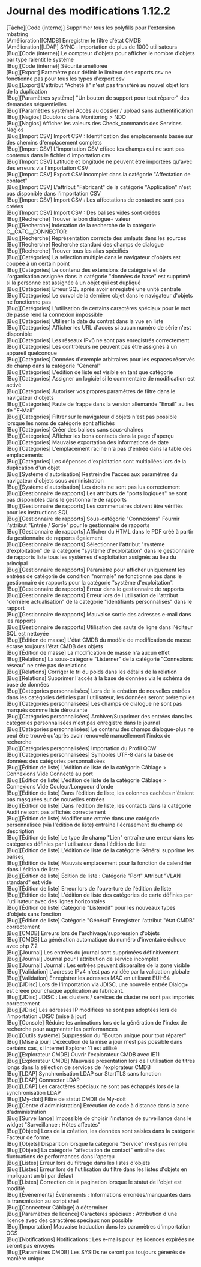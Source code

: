 # Journal des modifications 1.12.2

[Tâche][Code (interne)] Supprimer tous les polyfills pour l'extension mbstring  
[Amélioration][CMDB] Enregistrer le filtre d'état CMDB  
[Amélioration][LDAP] SYNC : Importation de plus de 1000 utilisateurs  
[Bug][Code (interne)] Le compteur d'objets pour afficher le nombre d'objets par type ralentit le système  
[Bug][Code (interne)] Sécurité améliorée  
[Bug][Export] Paramètre pour définir le limiteur des exports csv ne fonctionne pas pour tous les types d'export csv  
[Bug][Export] L'attribut "Acheté à" n'est pas transféré au nouvel objet lors de la duplication  
[Bug][Paramètres système] "Un bouton de support pour tout réparer" des demandes séquentielles  
[Bug][Paramètres système] Accès au dossier / upload sans authentification  
[Bug][Nagios] Doublons dans Monitoring > NDO  
[Bug][Nagios] Afficher les valeurs des Check_commands des Services Nagios  
[Bug][Import CSV] Import CSV : Identification des emplacements basée sur des chemins d'emplacement complets  
[Bug][Import CSV] L'importation CSV efface les champs qui ne sont pas contenus dans le fichier d'importation csv  
[Bug][Import CSV] Latitude et longitude ne peuvent être importées qu'avec des erreurs via l'importation CSV  
[Bug][Import CSV] Export CSV incomplet dans la catégorie "Affectation de contact"  
[Bug][Import CSV] L'attribut "Fabricant" de la catégorie "Application" n'est pas disponible dans l'importation CSV  
[Bug][Import CSV] Import CSV : Les affectations de contact ne sont pas créées  
[Bug][Import CSV] Import CSV : Des balises vides sont créées  
[Bug][Recherche] Trouver le bon dialogue+ valeur  
[Bug][Recherche] Indexation de la recherche de la catégorie C__CATG__CONNECTOR  
[Bug][Recherche] Représentation correcte des umlauts dans les sources  
[Bug][Recherche] Recherche standard des champs de dialogue  
[Bug][Recherche] Trouver tous les alias spécifiés  
[Bug][Catégories] La sélection multiple dans le navigateur d'objets est coupée à un certain point  
[Bug][Catégories] Le contenu des extensions de catégorie et de l'organisation assignée dans la catégorie "données de base" est supprimé si la personne est assignée à un objet qui est dupliqué  
[Bug][Catégories] Erreur SQL après avoir enregistré une unité centrale  
[Bug][Catégories] Le survol de la dernière objet dans le navigateur d'objets ne fonctionne pas  
[Bug][Catégories] L'utilisation de certains caractères spéciaux pour le mot de passe rend la connexion impossible  
[Bug][Catégories] Utiliser la date du contrat dans la vue en liste  
[Bug][Catégories] Afficher les URL d'accès si aucun numéro de série n'est disponible  
[Bug][Catégories] Les réseaux IPv6 ne sont pas enregistrés correctement  
[Bug][Catégories] Les contrôleurs ne peuvent pas être assignés à un appareil quelconque  
[Bug][Catégories] Données d'exemple arbitraires pour les espaces réservés de champ dans la catégorie "Général"  
[Bug][Catégories] L'édition de liste est visible en tant que catégorie  
[Bug][Catégories] Assigner un logiciel si le commentaire de modification est activé  
[Bug][Catégories] Autoriser vos propres paramètres de filtre dans le navigateur d'objets  
[Bug][Catégories] Faute de frappe dans la version allemande "Email" au lieu de "E-Mail"  
[Bug][Catégories] Filtrer sur le navigateur d'objets n'est pas possible lorsque les noms de catégorie sont affichés  
[Bug][Catégories] Créer des balises sans sous-chaînes  
[Bug][Catégories] Afficher les bons contacts dans la page d'aperçu  
[Bug][Catégories] Mauvaise exportation des informations de date  
[Bug][Catégories] L'emplacement racine n'a pas d'entrée dans la table des emplacements  
[Bug][Catégories] Les dépenses d'exploitation sont multipliées lors de la duplication d'un objet  
[Bug][Système d'autorisation] Restreindre l'accès aux paramètres du navigateur d'objets sous administration  
[Bug][Système d'autorisation] Les droits ne sont pas lus correctement  
[Bug][Gestionnaire de rapports] Les attributs de "ports logiques" ne sont pas disponibles dans le gestionnaire de rapports  
[Bug][Gestionnaire de rapports] Les commentaires doivent être vérifiés pour les instructions SQL  
[Bug][Gestionnaire de rapports] Sous-catégorie "Connexions" Fournir l'attribut "Entrée / Sortie" pour le gestionnaire de rapports  
[Bug][Gestionnaire de rapports] Afficher du HTML dans le PDF créé à partir du gestionnaire de rapports également  
[Bug][Gestionnaire de rapports] Sélectionner l'attribut "système d'exploitation" de la catégorie "système d'exploitation" dans le gestionnaire de rapports liste tous les systèmes d'exploitation assignés au lieu du principal  
[Bug][Gestionnaire de rapports] Paramètre pour afficher uniquement les entrées de catégorie de condition "normale" ne fonctionne pas dans le gestionnaire de rapports pour la catégorie "système d'exploitation".  
[Bug][Gestionnaire de rapports] Erreur dans le gestionnaire de rapports  
[Bug][Gestionnaire de rapports] Erreur lors de l'utilisation de l'attribut "dernière actualisation" de la catégorie "identifiants personnalisés" dans le rapport  
[Bug][Gestionnaire de rapports] Mauvaise sortie des adresses e-mail dans les rapports  
[Bug][Gestionnaire de rapports] Utilisation des sauts de ligne dans l'éditeur SQL est nettoyée  
[Bug][Édition de masse] L'état CMDB du modèle de modification de masse écrase toujours l'état CMDB des objets  
[Bug][Édition de masse] La modification de masse n'a aucun effet  
[Bug][Relations] La sous-catégorie "Listerner" de la catégorie "Connexions réseau" ne crée pas de relations  
[Bug][Relations] Corriger le tri du poids dans les détails de la relation  
[Bug][Relations] Supprimer l'accès à la base de données via le schéma de base de données  
[Bug][Catégories personnalisées] Lors de la création de nouvelles entrées dans les catégories définies par l'utilisateur, les données seront préremplies  
[Bug][Catégories personnalisées] Les champs de dialogue ne sont pas marqués comme liste déroulante  
[Bug][Catégories personnalisées] Archiver/Supprimer des entrées dans les catégories personnalisées n'est pas enregistré dans le journal  
[Bug][Catégories personnalisées] Le contenu des champs dialogue-plus ne peut être trouvé qu'après avoir renouvelé manuellement l'index de recherche  
[Bug][Catégories personnalisées] Importation du Profil QCW  
[Bug][Catégories personnalisées] Symboles UTF-8 dans la base de données des catégories personnalisées  
[Bug][Édition de liste] L'édition de liste de la catégorie Câblage > Connexions Vide Connecté au port  
[Bug][Édition de liste] L'édition de liste de la catégorie Câblage > Connexions Vide Couleur/Longueur d'onde  
[Bug][Édition de liste] Dans l'édition de liste, les colonnes cachées n'étaient pas masquées sur de nouvelles entrées  
[Bug][Édition de liste] Dans l'édition de liste, les contacts dans la catégorie Audit ne sont pas affichés correctement  
[Bug][Édition de liste] Modifier une entrée dans une catégorie personnalisée (via l'édition de liste) entraîne l'écrasement du champ de description  
[Bug][Édition de liste] Le type de champ "Lien" entraîne une erreur dans les catégories définies par l'utilisateur dans l'édition de liste  
[Bug][Édition de liste] L'édition de liste de la catégorie Général supprime les balises  
[Bug][Édition de liste] Mauvais emplacement pour la fonction de calendrier dans l'édition de liste  
[Bug][Édition de liste] Édition de liste : Catégorie "Port" Attribut "VLAN standard" est vidé  
[Bug][Édition de liste] Erreur lors de l'ouverture de l'édition de liste  
[Bug][Édition de liste] L'édition de liste des catégories de carte définies par l'utilisateur avec des lignes horizontales  
[Bug][Édition de liste] Catégorie "Listendit" pour les nouveaux types d'objets sans fonction  
[Bug][Édition de liste] Catégorie "Général" Enregistrer l'attribut "état CMDB" correctement  
[Bug][CMDB] Erreurs lors de l'archivage/suppression d'objets  
[Bug][CMDB] La génération automatique du numéro d'inventaire échoue avec php 7.2  
[Bug][Journal] Les entrées du journal sont supprimées définitivement.  
[Bug][Journal] Journal pour l'attribution de service incomplet  
[Bug][Journal] Journal : Les entrées peuvent disparaître de la zone visible  
[Bug][Validation] L'adresse IPv4 n'est pas validée par la validation globale  
[Bug][Validation] Enregistrer les adresses MAC en utilisant EUI-64  
[Bug][JDisc] Lors de l'importation via JDISC, une nouvelle entrée Dialog+ est créée pour chaque application au fabricant.  
[Bug][JDisc] JDISC : Les clusters / services de cluster ne sont pas importés correctement  
[Bug][JDisc] Les adresses IP modifiées ne sont pas adoptées lors de l'importation JDISC (mise à jour)  
[Bug][Console] Réduire les animations lors de la génération de l'index de recherche pour augmenter les performances  
[Bug][Outils système] Suppression du "Bouton unique pour tout réparer"  
[Bug][Mise à jour] L'exécution de la mise à jour n'est pas possible dans certains cas, si Internet Explorer 11 est utilisé  
[Bug][Explorateur CMDB] Ouvrir l'explorateur CMDB avec IE11  
[Bug][Explorateur CMDB] Mauvaise présentation lors de l'utilisation de titres longs dans la sélection de services de l'explorateur CMDB  
[Bug][LDAP] Synchronisation LDAP sur StartTLS sans fonction  
[Bug][LDAP] Connecter LDAP  
[Bug][LDAP] Les caractères spéciaux ne sont pas échappés lors de la synchronisation LDAP  
[Bug][My-doit] Filtre de statut CMDB de My-doit  
[Bug][Centre d'administration] Exécution de code à distance dans la zone d'administration  
[Bug][Surveillance] Impossible de choisir l'instance de surveillance dans le widget "Surveillance : Hôtes affectés"  
[Bug][Objets] Lors de la création, les données sont saisies dans la catégorie Facteur de forme.  
[Bug][Objets] Disparition lorsque la catégorie "Service" n'est pas remplie  
[Bug][Objets] La catégorie "affectation de contact" entraîne des fluctuations de performances dans l'aperçu  
[Bug][Listes] Erreur lors du filtrage dans les listes d'objets  
[Bug][Listes] Erreur lors de l'utilisation du filtre dans les listes d'objets en impliquant un tri par défaut  
[Bug][Listes] Correction de la pagination lorsque le statut de l'objet est modifié  
[Bug][Événements] Événements : Informations erronées/manquantes dans la transmission au script shell  
[Bug][Connecteur Câblage] à déterminer  
[Bug][Paramètres de licence] Caractères spéciaux : Attribution d'une licence avec des caractères spéciaux non possible  
[Bug][Importation] Mauvaise traduction dans les paramètres d'importation OCS  
[Bug][Notifications] Notifications : Les e-mails pour les licences expirées ne seront pas envoyés  
[Bug][Paramètres CMDB] Les SYSIDs ne seront pas toujours générés de manière unique  
